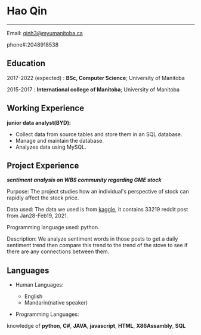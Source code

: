Hao Qin
============

-------------------     ----------------------------
Email: qinh3@myumanitoba.ca

phone#:2048918538


Education
---------

2017-2022 (expected)
:   **BSc, Computer Science**; University of Manitoba

 

2015-2017
:   **International college of Manitoba**; University of Manitoba



Working Experience
----------

**junior data analyst(BYD):**
- Collect data from source tables and store them in an SQL database.
- Manage and maintain the database.
- Analyzes data using MySQL.


Project Experience
--------------------
_**sentiment analysis on WBS community regarding GME stock**_

Purpose: The project studies how an individual's perspective of stock can rapidly affect the stock price.

Data used: The data we used is from [kaggle](https://www.kaggle.com/datasets), it contains 33219 reddit post from Jan28-Feb19, 2021.

Programming language used: python.

Description: We analyze sentiment words in those posts to get a daily sentiment trend then compare this trend to the trend of the stove to see if there are any connections between them.


Languages
----------------------------------------

* Human Languages:

     * English
     * Mandarin(native speaker)

* Programming Languages:

knowledge of **python**, **C#**, **JAVA**, **javascript**, **HTML**, **X86Assambly**, **SQL**
